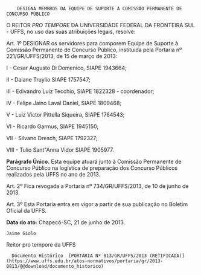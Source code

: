         DESIGNA MEMBROS DA EQUIPE DE SUPORTE À COMISSÃO PERMANENTE DE CONCURSO PÚBLICO  

O REITOR *PRO TEMPORE* DA UNIVERSIDADE FEDERAL DA FRONTEIRA SUL - UFFS, no uso das suas atribuições legais, resolve:

 Art. 1º DESIGNAR os servidores para comporem Equipe de Suporte à Comissão Permanente de Concurso Público, instituída pela Portaria nº 221/GR/UFFS/2013, de 15 de março de 2013:

 I - Cesar Augusto Di Domenico, SIAPE 1943664;

 II - Daiane Truylio SIAPE 1757547;

 III - Edivandro Luiz Tecchio, SIAPE 1822328 - coordenador;

 IV - Felipe Jaino Laval Daniel, SIAPE 1809468;

 V - Luiz Victor Pittella Siqueira, SIAPE 1764543;

 VI - Ricardo Garmus, SIAPE 1945150;

 VII - Silvano Dresch, SIAPE 1792327;

 VIII - Tulio Sant"Anna Vidor SIAPE 1905977.

 **Parágrafo Único.** Esta equipe atuará junto à Comissão Permanente de Concurso Público na logística de preparação dos Concurso Públicos realizados pela UFFS no ano de 2013.

 Art. 2º Fica revogada a Portaria nº 734/GR/UFFS/2013, de 10 de junho de 2013.

 Art. 3º Esta Portaria entra em vigor a partir de sua publicação no Boletim Oficial da UFFS.

  

   **Data do ato:** Chapecó-SC, 21 de junho de 2013.   
 

    Jaime Giolo   
 Reitor pro tempore da UFFS 

      Documento Histórico  [PORTARIA Nº 813/GR/UFFS/2013 (RETIFICADA)](https://www.uffs.edu.br/atos-normativos/portaria/gr/2013-0813/@@download/documento_historico)     
      